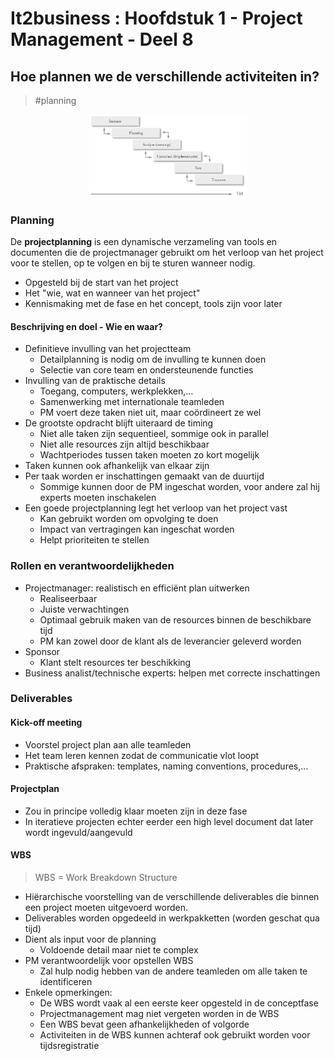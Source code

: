 # It2business : Hoofdstuk 1 - Project Management - Deel 8

## Hoe plannen we de verschillende activiteiten in?

>#planning

<p align='center'><img src='src/projectfases.png' alt='Projectfases' width='50%'></p>

### Planning

De **projectplanning** is een dynamische verzameling van tools en documenten die de projectmanager gebruikt om het verloop van het project voor te stellen, op te volgen en bij te sturen wanneer nodig.

- Opgesteld bij de start van het project
- Het "wie, wat en wanneer van het project"
- Kennismaking met de fase en het concept, tools zijn voor later

#### Beschrijving en doel - Wie en waar?

- Definitieve invulling van het projectteam
  - Detailplanning is nodig om de invulling te kunnen doen
  - Selectie van core team en ondersteunende functies
- Invulling van de praktische details
  - Toegang, computers, werkplekken,...
  - Samenwerking met internationale teamleden
  - PM voert deze taken niet uit, maar coördineert ze wel
- De grootste opdracht blijft uiteraard de timing
  - Niet alle taken zijn sequentieel, sommige ook in parallel
  - Niet alle resources zijn altijd beschikbaar
  - Wachtperiodes tussen taken moeten zo kort mogelijk
- Taken kunnen ook afhankelijk van elkaar zijn
- Per taak worden er inschattingen gemaakt van de duurtijd
  - Sommige kunnen door de PM ingeschat worden, voor andere zal hij experts moeten inschakelen
- Een goede projectplanning legt het verloop van het project vast
  - Kan gebruikt worden om opvolging te doen
  - Impact van vertragingen kan ingeschat worden
  - Helpt prioriteiten te stellen

### Rollen en verantwoordelijkheden

- Projectmanager: realistisch en efficiënt plan uitwerken
  - Realiseerbaar
  - Juiste verwachtingen
  - Optimaal gebruik maken van de resources binnen de beschikbare tijd
  - PM kan zowel door de klant als de leverancier geleverd worden
- Sponsor
  - Klant stelt resources ter beschikking
- Business analist/technische experts: helpen met correcte inschattingen

### Deliverables

#### Kick-off meeting

- Voorstel project plan aan alle teamleden
- Het team leren kennen zodat de communicatie vlot loopt
- Praktische afspraken: templates, naming conventions, procedures,...
  
#### Projectplan

- Zou in principe volledig klaar moeten zijn in deze fase
- In iteratieve projecten echter eerder een high level document dat later wordt ingevuld/aangevuld

#### WBS

> WBS = Work Breakdown Structure

- Hiërarchische voorstelling van de verschillende deliverables die binnen een project moeten uitgevoerd worden.
- Deliverables worden opgedeeld in werkpakketten (worden geschat qua tijd)
- Dient als input voor de planning
  - Voldoende detail maar niet te complex
- PM verantwoordelijk voor opstellen WBS
  - Zal hulp nodig hebben van de andere teamleden om alle taken te identificeren
- Enkele opmerkingen:
  - De WBS wordt vaak al een eerste keer opgesteld in de conceptfase
  - Projectmanagement mag niet vergeten worden in de WBS
  - Een WBS bevat geen afhankelijkheden of volgorde
  - Activiteiten in de WBS kunnen achteraf ook gebruikt worden voor tijdsregistratie